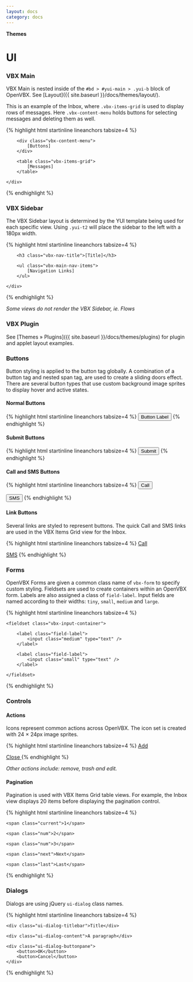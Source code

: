 ```yaml
---
layout: docs
category: docs
---
```


**Themes**

# UI #


### VBX Main ###

VBX Main is nested inside of the `#bd > #yui-main > .yui-b` block of OpenVBX. See [Layout]({{ site.baseurl }}/docs/themes/layout/).

This is an example of the Inbox, where `.vbx-items-grid` is used to display rows of messages. Here `.vbx-content-menu` holds buttons for selecting messages and deleting them as well.

{% highlight html startinline  lineanchors tabsize=4 %}
<div id="vbx-main">
    <div class="vbx-content-main">

        <div class="vbx-content-menu">
            [Buttons]
        </div>

        <table class="vbx-items-grid">
            [Messages]
        </table>

    </div>
</div>
</pre>
{% endhighlight %}


### VBX Sidebar ###

The VBX Sidebar layout is determined by the YUI template being used for each specific view. Using `.yui-t2` will place the sidebar to the left with a 180px width.

{% highlight html startinline  lineanchors tabsize=4 %}
<div id="vbx-sidebar">
    <div id="vbx-main-nav">

        <h3 class="vbx-nav-title">[Title]</h3>

        <ul class="vbx-main-nav-items">
            [Navigation Links]
        </ul>

    </div>
</div>
{% endhighlight %}

_Some views do not render the VBX Sidebar, ie. Flows_



### VBX Plugin ###

See [Themes &raquo; Plugins]({{ site.baseurl }}/docs/themes/plugins) for plugin and applet layout examples.

### Buttons ###

Button styling is applied to the button tag globally. A combination of a button tag and nested span tag, are used to create a sliding doors effect. There are several button types that use custom background image sprites to display hover and active states.

#### Normal Buttons ####

{% highlight html startinline  lineanchors tabsize=4 %}
<button class="normal-button">
    <span>Button Label</span>
</button>
{% endhighlight %}

#### Submit Buttons ####

{% highlight html startinline  lineanchors tabsize=4 %}
<button class="submit-button" type="submit">
    <span>Submit</span>
</button>
{% endhighlight %}

#### Call and SMS Buttons ####

{% highlight html startinline  lineanchors tabsize=4 %}
<button class="call-button">
    <span>Call</span>
</button>

<button class="sms-button">
    <span>SMS</span>
</button>
{% endhighlight %}

#### Link Buttons ####

Several links are styled to represent buttons. The quick Call and SMS links are used in the VBX Items Grid view for the Inbox.

{% highlight html startinline  lineanchors tabsize=4 %}
<a href="" class="quick-call-button">Call</a>

<a href="" class="quick-sms-button">SMS</a>
{% endhighlight %}


### Forms ###

OpenVBX Forms are given a common class name of `vbx-form` to specify custom styling. Fieldsets are used to create containers within an OpenVBX form. Labels are also assigned a class of `field-label`. Input fields are named according to their widths: `tiny`, `small`, `medium` and `large`.

{% highlight html startinline  lineanchors tabsize=4 %}
<form class="vbx-form">

    <fieldset class="vbx-input-container">

        <label class="field-label">
            <input class="medium" type="text" />
        </label>

        <label class="field-label">
            <input class="small" type="text" />
        </label>

    </fieldset>

</form>
{% endhighlight %}


### Controls ###

#### Actions ####

Icons represent common actions across OpenVBX. The icon set is created with 24 &times; 24px image sprites.

{% highlight html startinline  lineanchors tabsize=4 %}
<a href="" class="add action">
    <span class="replace">Add</span>
</a>

<a href="" class="close action">
    <span class="replace">Close</span>
</a>
{% endhighlight %}

_Other actions include: remove, trash and edit._


#### Pagination ####

Pagination is used with VBX Items Grid table views. For example, the Inbox view displays 20 items before displaying the pagination control.

{% highlight html startinline  lineanchors tabsize=4 %}
<div class="pagination">

    <span class="current">1</span>

    <span class="num">2</span>

    <span class="num">3</span>

    <span class="next">Next</span>

    <span class="last">Last</span>

</div>
{% endhighlight %}


### Dialogs ###

Dialogs are using jQuery `ui-dialog` class names.

{% highlight html startinline  lineanchors tabsize=4 %}
<div class="ui-dialog">

    <div class="ui-dialog-titlebar">Title</div>

    <div class="ui-dialog-content">A paragraph</div>

    <div class="ui-dialog-buttonpane">
        <button>OK</button>
        <button>Cancel</button>
    </div>
</div>
{% endhighlight %}
